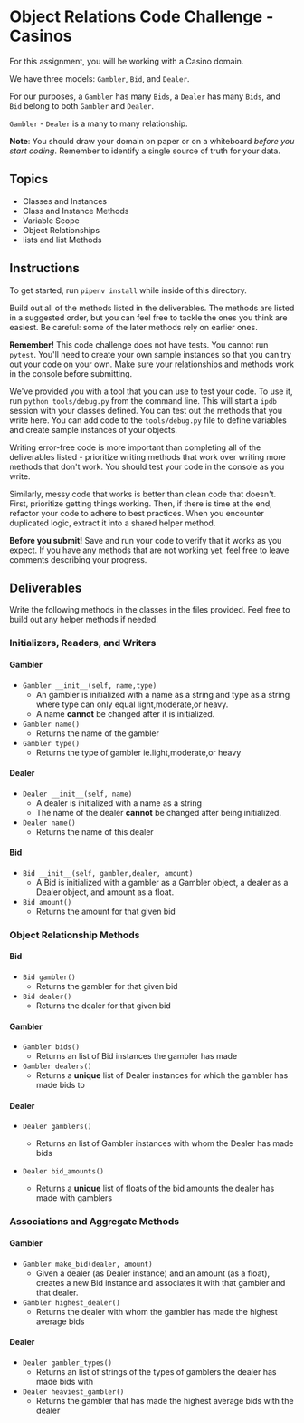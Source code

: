# Object Relations Code Challenge - Casinos

For this assignment, you will be working with a Casino domain.

We have three models: `Gambler`, `Bid`, and `Dealer`.

For our purposes, a `Gambler` has many `Bids`, a `Dealer` has many `Bids`, and `Bid` belong to both `Gambler` and `Dealer`.

`Gambler` - `Dealer` is a many to many relationship.

**Note**: You should draw your domain on paper or on a whiteboard _before you start coding_. Remember to identify a single source of truth for your data.

## Topics

- Classes and Instances
- Class and Instance Methods
- Variable Scope
- Object Relationships
- lists and list Methods

## Instructions

To get started, run `pipenv install` while inside of this directory.

Build out all of the methods listed in the deliverables. The methods are listed in a suggested order, but you can feel free to tackle the ones you think are easiest. Be careful: some of the later methods rely on earlier ones.

**Remember!** This code challenge does not have tests. You cannot run `pytest`. You'll need to create your own sample instances so that you can try out your code on your own. Make sure your relationships and methods work in the console before submitting.

We've provided you with a tool that you can use to test your code. To use it, run `python tools/debug.py` from the command line. This will start a `ipdb` session with your classes defined. You can test out the methods that you write here. You can add code to the `tools/debug.py` file to define variables and create sample instances of your objects.

Writing error-free code is more important than completing all of the deliverables listed - prioritize writing methods that work over writing more methods that don't work. You should test your code in the console as you write.

Similarly, messy code that works is better than clean code that doesn't. First, prioritize getting things working. Then, if there is time at the end, refactor your code to adhere to best practices. When you encounter duplicated logic, extract it into a shared helper method.

**Before you submit!** Save and run your code to verify that it works as you expect. If you have any methods that are not working yet, feel free to leave comments describing your progress.

## Deliverables

Write the following methods in the classes in the files provided. Feel free to build out any helper methods if needed.

### Initializers, Readers, and Writers

#### Gambler

- `Gambler __init__(self, name,type)`
  - An gambler is initialized with a name as a string and type as a string where type can only equal light,moderate,or heavy.
  - A name **cannot** be changed after it is initialized.
- `Gambler name()`
  - Returns the name of the gambler
- `Gambler type()`
  - Returns the type of gambler ie.light,moderate,or heavy

#### Dealer

- `Dealer __init__(self, name)`
  - A dealer is initialized with a name as a string 
  - The name of the dealer **cannot** be changed after being initialized.
- `Dealer name()`
  - Returns the name of this dealer

#### Bid

- `Bid __init__(self, gambler,dealer, amount)`
  - A Bid is initialized with a gambler as a Gambler object, a dealer as a Dealer object, and amount as a float.
- `Bid amount()`
  - Returns the amount for that given bid

### Object Relationship Methods

#### Bid

- `Bid gambler()`
  - Returns the gambler for that given bid
- `Bid dealer()`
  - Returns the dealer for that given bid

#### Gambler

- `Gambler bids()`
  - Returns an list of Bid instances the gambler has made
- `Gambler dealers()`
  - Returns a **unique** list of Dealer instances for which the gambler has made bids to

#### Dealer

- `Dealer gamblers()`
  - Returns an list of Gambler instances with whom the Dealer has made bids

- `Dealer bid_amounts()`
  - Returns a **unique** list of floats of the bid amounts the dealer has made with gamblers

### Associations and Aggregate Methods

#### Gambler

- `Gambler make_bid(dealer, amount)`
  - Given a dealer (as Dealer instance) and an amount (as a float), creates a new Bid instance and associates it with that gambler and that dealer.
- `Gambler highest_dealer()`
  - Returns the dealer with whom the gambler has made the highest average bids

#### Dealer

- `Dealer gambler_types()`
  - Returns an list of strings of the types of gamblers the dealer has made bids with
- `Dealer heaviest_gambler()`
  - Returns the gambler that has made the highest average bids with the dealer
